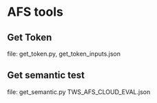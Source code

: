 # AFS tools

## Get Token
file: get_token.py, get_token_inputs.json


## Get semantic test
file: get_semantic.py TWS_AFS_CLOUD_EVAL.json

